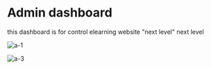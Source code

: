 <h1>Admin dashboard</h1>

<p>this dashboard is for control elearning website "next level" <a src="https://github.com/safia-itouchene/elearning_pro">next level</a> </p>

![a-1](https://github.com/safia-itouchene/php-admin-template/assets/115651730/0a3d6225-201c-4f2f-92d8-5462838b08a3)

![a-3](https://github.com/safia-itouchene/php-admin-template/assets/115651730/40330bda-1d5f-472c-b19f-b1c50bb65426)
